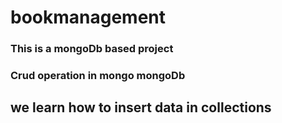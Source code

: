 # bookmanagement
### This is a mongoDb based project  
### Crud operation in mongo mongoDb
## we learn how to insert data in collections